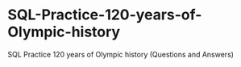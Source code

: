 # SQL-Practice-120-years-of-Olympic-history
SQL Practice 120 years of Olympic history (Questions and Answers)
